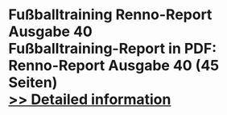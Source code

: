 # Fußballtraining Renno-Report Ausgabe 40<br />Fußballtraining-Report in PDF: Renno-Report Ausgabe 40 (45 Seiten)<br />[>> Detailed information](https://secure.shareit.com/shareit/product.html?productid=300538842&affiliateid=200057808)